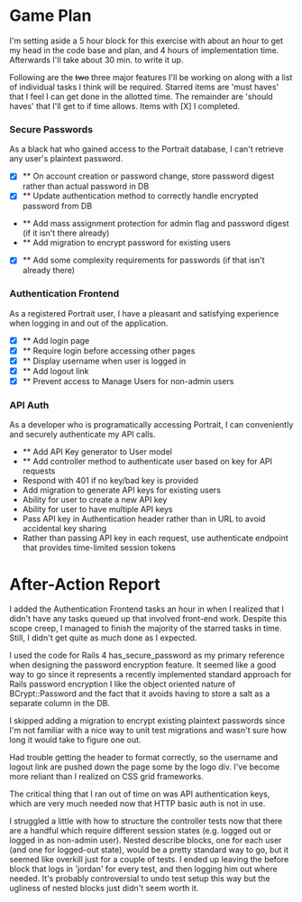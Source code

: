 # Game Plan

I'm setting aside a 5 hour block for this exercise with about an hour to get my head in the code base and plan, and 4 hours of implementation time. Afterwards
I'll take about 30 min. to write it up.

Following are the ~~two~~ three major features I'll be working on along with a list of individual tasks I think will be required.
Starred items are 'must haves' that I feel I can get done in the allotted time. The remainder are 'should haves' that I'll get to if time allows.
Items with [X] I completed.

### Secure Passwords
As a black hat who gained access to the Portrait database, I can't retrieve any user's plaintext password.

- [X] ** On account creation or password change, store password digest rather than actual password in DB
- [X] ** Update authentication method to correctly handle encrypted password from DB
- ** Add mass assignment protection for admin flag and password digest (if it isn't there already)
- ** Add migration to encrypt password for existing users
- [X] ** Add some complexity requirements for passwords (if that isn't already there)

### Authentication Frontend
As a registered Portrait user, I have a pleasant and satisfying experience when logging in and out of the application.

- [X] ** Add login page
- [X] ** Require login before accessing other pages
- [X] ** Display username when user is logged in
- [X] ** Add logout link
- [X] ** Prevent access to Manage Users for non-admin users

### API Auth
As a developer who is programatically accessing Portrait, I can conveniently and securely authenticate my API calls.

- ** Add API Key generator to User model
- ** Add controller method to authenticate user based on key for API requests
- Respond with 401 if no key/bad key is provided
- Add migration to generate API keys for existing users
- Ability for user to create a new API key
- Ability for user to have multiple API keys
- Pass API key in Authentication header rather than in URL to avoid accidental key sharing
- Rather than passing API key in each request, use authenticate endpoint that provides time-limited session tokens

# After-Action Report

I added the Authentication Frontend tasks an hour in when I realized that I didn't have any tasks queued up that involved front-end work. Despite this
scope creep, I managed to finish the majority of the starred tasks in time. Still, I didn't get quite as much done as I expected.

I used the code for Rails 4 has_secure_password as my primary reference when designing the password encryption feature. It seemed like a good way to go since it represents
a recently implemented standard approach for Rails password encryption I like the object oriented nature of BCrypt::Password and the fact that it avoids having to store a salt
as a separate column in the DB.

I skipped adding a migration to encrypt existing plaintext passwords since I'm not familiar with a nice way to unit test migrations and wasn't sure how long it would
take to figure one out.

Had trouble getting the header to format correctly, so the username and logout link are pushed down the page some by the logo div. I've become more reliant
than I realized on CSS grid frameworks.

The critical thing that I ran out of time on was API authentication keys, which are very much needed now that HTTP basic auth is not in use.

I struggled a little with how to structure the controller tests now that there are a handful which require different session states (e.g. logged out or logged in as non-admin user).
Nested describe blocks, one for each user (and one for logged-out state), would be a pretty standard way to go, but it seemed like overkill just for a couple of tests.
I ended up leaving the before block that logs in 'jordan' for every test, and then logging him out where needed. It's probably controversial to undo test setup
this way but the ugliness of nested blocks just didn't seem worth it.
